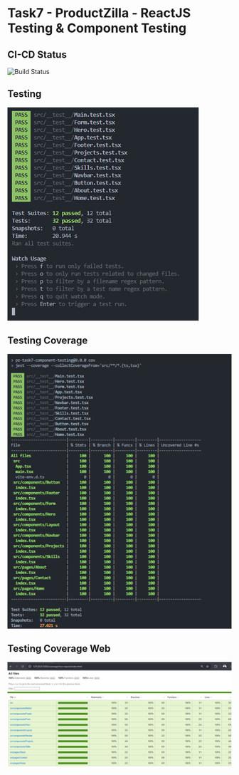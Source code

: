 # Task7 - ProductZilla - ReactJS Testing & Component Testing

## CI-CD Status
![Build Status](https://github.com/Muhammadfaiz19/pz-task7-component-testing/actions/workflows/ci-cd.yml/badge.svg)

## Testing
![Test Image](https://github.com/muhammadfaiz19/pz-task7-component-testing/raw/main/src/assets/test.png)

## Testing Coverage
![Test Image Coverage](https://github.com/muhammadfaiz19/pz-task7-component-testing/raw/main/src/assets/test-cov.png)

## Testing Coverage Web
![Test Image Coverage Web](https://github.com/muhammadfaiz19/pz-task7-component-testing/raw/main/src/assets/test-coverage-web.png)
